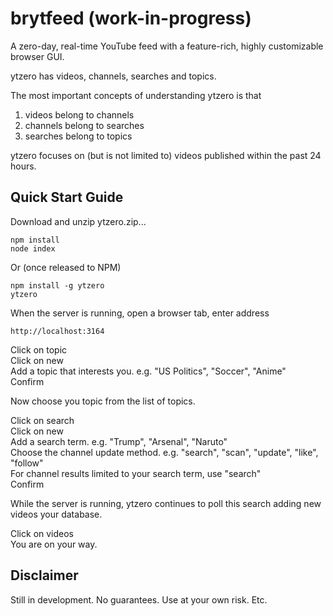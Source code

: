 # brytfeed (work-in-progress)

A zero-day, real-time YouTube feed with a feature-rich, highly customizable browser GUI.

ytzero has videos, channels, searches and topics. 

The most important concepts of understanding ytzero is that 

1) videos belong to channels
2) channels belong to searches
3) searches belong to topics

ytzero focuses on (but is not limited to) videos published within the past 24 hours.

## Quick Start Guide

Download and unzip ytzero.zip...

```
npm install
node index
```

Or (once released to NPM)

```
npm install -g ytzero
ytzero
```
When the server is running, open a browser tab, enter address 
```
http://localhost:3164
```

Click on topic  
Click on new  
Add a topic that interests you. e.g. "US Politics", "Soccer", "Anime"  
Confirm  

Now choose you topic from the list of topics.  

Click on search  
Click on new  
Add a search term.  e.g. "Trump", "Arsenal", "Naruto"  
Choose the channel update method. e.g. "search", "scan", "update", "like", "follow"   
For channel results limited to your search term, use "search"  
Confirm  

While the server is running, ytzero continues to poll this search adding new videos your database.  

Click on videos  
You are on your way.  

## Disclaimer

Still in development. No guarantees. Use at your own risk. Etc.
